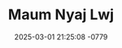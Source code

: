 ---
layout: movie-video-data
date: 2025-03-01 21:25:08 -0779
categories: movie

# Site Attributes
title: "Maum Nyaj Lwj"
permalink: "/movie/Maum_Nyaj_Lwj"

# Movie Attributes
synopsis: ""
producer: "Herr's Video Production"
director: ""
writer: ""
video_link: "https://youtu.be/mTnIlIj97BM?si=u8lhsjiitv7DNuqo"
genre: "Folklore"
year: "1996"
release_type: "VHS"
storage: "Center for Hmong Studies"
thumbnail: "/assets/images/movie_thumbnails/Maum Nyaj Lwj.jpeg"
publishing_company: "Herr's Video Productions"

# Sequels + Parts
base_movie: ""
total_parts: 0
sequel: ""

# Movie Cast
cast:
- name: "Taub Hawj"
- name: "Kub Vaj"
- name: "Kub Lis"
- name: "Neeb Thoj"
- name: "Tub Hawj"
- name: "Yob Lis"
- name: "Ntxawm Yaj"
---